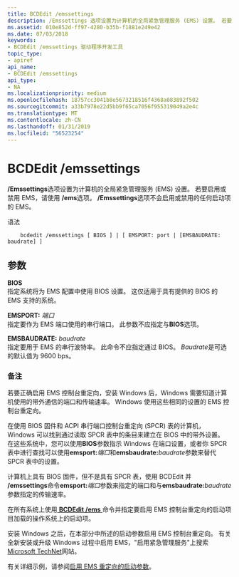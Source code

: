 ```yaml
---
title: BCDEdit /emssettings
description: /Emssettings 选项设置为计算机的全局紧急管理服务 (EMS) 设置。 若要启用或禁用 EMS，请使用 /ems 选项。 /Emssettings 选项不启用或禁用的任何启动项的 EMS。
ms.assetid: 010e852d-ff97-4280-b35b-f1881e249e42
ms.date: 07/03/2018
keywords:
- BCDEdit /emssettings 驱动程序开发工具
topic_type:
- apiref
api_name:
- BCDEdit /emssettings
api_type:
- NA
ms.localizationpriority: medium
ms.openlocfilehash: 18757cc3041b8e5673218516f4368a083892f502
ms.sourcegitcommit: a33b7978e22d5bb9f65ca7056f955319049a2e4c
ms.translationtype: MT
ms.contentlocale: zh-CN
ms.lasthandoff: 01/31/2019
ms.locfileid: "56523254"
---
```

# <a name="bcdedit-emssettings"></a>BCDEdit /emssettings


**/Emssettings**选项设置为计算机的全局紧急管理服务 (EMS) 设置。 若要启用或禁用 EMS，请使用 **/ems**选项。 **/Emssettings**选项不会启用或禁用的任何启动项的 EMS。

语法 

```
    bcdedit /emssettings [ BIOS ] | [ EMSPORT: port | [EMSBAUDRATE: baudrate] ] 
```

<a name="parameters"></a>参数
----------

**BIOS**   
指定系统将为 EMS 配置中使用 BIOS 设置。 这仅适用于具有提供的 BIOS 的 EMS 支持的系统。

 **EMSPORT:** *端口*   
指定要作为 EMS 端口使用的串行端口。 此参数不应指定与**BIOS**选项。

**EMSBAUDRATE:** *baudrate*   
指定要用于 EMS 的串行波特率。 此命令不应指定通过 BIOS。 *Baudrate*是可选的默认值为 9600 bps。

### <a name="comments"></a>备注

若要正确启用 EMS 控制台重定向，安装 Windows 后，Windows 需要知道计算机使用的带外通信的端口和传输速率。 Windows 使用这些相同的设置的 EMS 控制台重定向。

在使用 BIOS 固件和 ACPI 串行端口控制台重定向 (SPCR) 表的计算机，Windows 可以找到通过读取 SPCR 表中的条目来建立在 BIOS 中的带外设置。 在这些系统中，您可以使用**BIOS**参数指示 Windows 在端口设置，或者你 SPCR 表中进行查找可以使用**emsport:**<em>端口</em>和**emsbaudrate:**<em>baudrate</em>参数来替代 SPCR 表中的设置。

计算机上具有 BIOS 固件，但不是具有 SPCR 表，使用 BCDEdit 并 **/emssettings**命令**emsport:**<em>端口</em>参数来指定的端口和与**emsbaudrate:**<em>baudrate</em>参数指定的传输速率。

在所有系统上使用[ **BCDEdit /ems** ](bcdedit--ems.md)命令并指定要启用 EMS 控制台重定向的启动项目加载的操作系统上的启动项。

安装 Windows 之后，在本部分中所述的启动参数启用 EMS 控制台重定向。 有关全新安装或升级 Windows 过程中启用 EMS，"启用紧急管理服务"上搜索[Microsoft TechNet](https://go.microsoft.com/fwlink/p/?linkid=10111)网站。

有关详细示例，请参阅[启用 EMS 重定向的启动参数](https://msdn.microsoft.com/library/windows/hardware/ff542282)。

 

 





